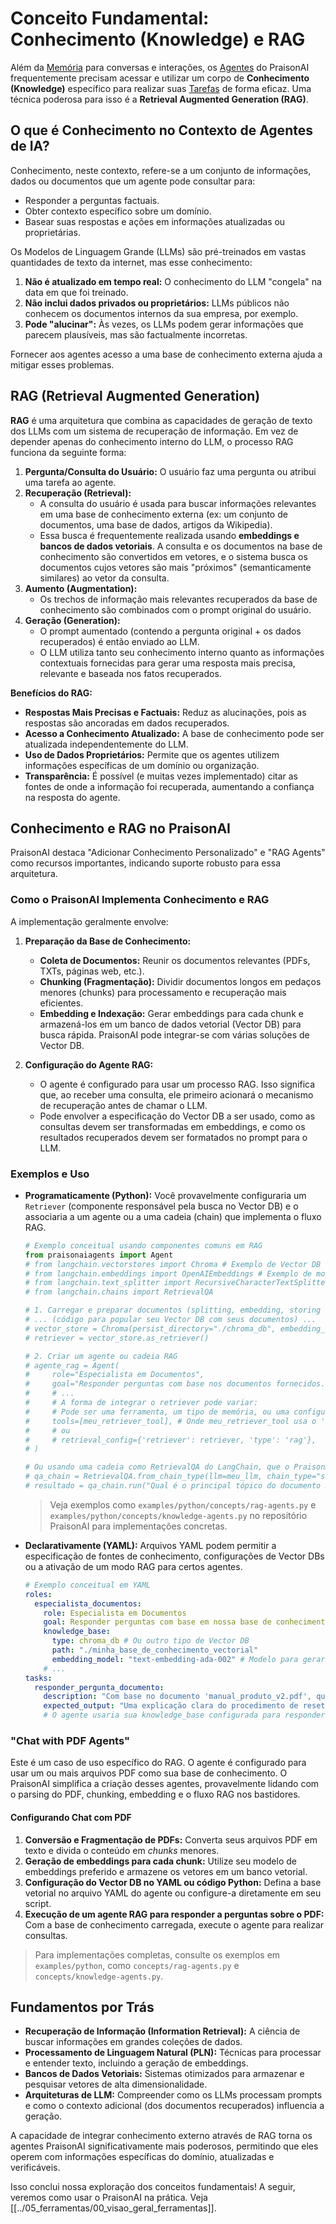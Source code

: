 # Conceito Fundamental: Conhecimento (Knowledge) e RAG

Além da [Memória](./05_memoria.md) para conversas e interações, os [Agentes](./01_agentes.md) do PraisonAI frequentemente precisam acessar e utilizar um corpo de **Conhecimento (Knowledge)** específico para realizar suas [Tarefas](./02_tarefas.md) de forma eficaz. Uma técnica poderosa para isso é a **Retrieval Augmented Generation (RAG)**.

## O que é Conhecimento no Contexto de Agentes de IA?

Conhecimento, neste contexto, refere-se a um conjunto de informações, dados ou documentos que um agente pode consultar para:

*   Responder a perguntas factuais.
*   Obter contexto específico sobre um domínio.
*   Basear suas respostas e ações em informações atualizadas ou proprietárias.

Os Modelos de Linguagem Grande (LLMs) são pré-treinados em vastas quantidades de texto da internet, mas esse conhecimento:

1.  **Não é atualizado em tempo real:** O conhecimento do LLM "congela" na data em que foi treinado.
2.  **Não inclui dados privados ou proprietários:** LLMs públicos não conhecem os documentos internos da sua empresa, por exemplo.
3.  **Pode "alucinar":** Às vezes, os LLMs podem gerar informações que parecem plausíveis, mas são factualmente incorretas.

Fornecer aos agentes acesso a uma base de conhecimento externa ajuda a mitigar esses problemas.

## RAG (Retrieval Augmented Generation)

**RAG** é uma arquitetura que combina as capacidades de geração de texto dos LLMs com um sistema de recuperação de informação. Em vez de depender apenas do conhecimento interno do LLM, o processo RAG funciona da seguinte forma:

1.  **Pergunta/Consulta do Usuário:** O usuário faz uma pergunta ou atribui uma tarefa ao agente.
2.  **Recuperação (Retrieval):**
    *   A consulta do usuário é usada para buscar informações relevantes em uma base de conhecimento externa (ex: um conjunto de documentos, uma base de dados, artigos da Wikipedia).
    *   Essa busca é frequentemente realizada usando **embeddings e bancos de dados vetoriais**. A consulta e os documentos na base de conhecimento são convertidos em vetores, e o sistema busca os documentos cujos vetores são mais "próximos" (semanticamente similares) ao vetor da consulta.
3.  **Aumento (Augmentation):**
    *   Os trechos de informação mais relevantes recuperados da base de conhecimento são combinados com o prompt original do usuário.
4.  **Geração (Generation):**
    *   O prompt aumentado (contendo a pergunta original + os dados recuperados) é então enviado ao LLM.
    *   O LLM utiliza tanto seu conhecimento interno quanto as informações contextuais fornecidas para gerar uma resposta mais precisa, relevante e baseada nos fatos recuperados.

**Benefícios do RAG:**

*   **Respostas Mais Precisas e Factuais:** Reduz as alucinações, pois as respostas são ancoradas em dados recuperados.
*   **Acesso a Conhecimento Atualizado:** A base de conhecimento pode ser atualizada independentemente do LLM.
*   **Uso de Dados Proprietários:** Permite que os agentes utilizem informações específicas de um domínio ou organização.
*   **Transparência:** É possível (e muitas vezes implementado) citar as fontes de onde a informação foi recuperada, aumentando a confiança na resposta do agente.

## Conhecimento e RAG no PraisonAI

PraisonAI destaca "Adicionar Conhecimento Personalizado" e "RAG Agents" como recursos importantes, indicando suporte robusto para essa arquitetura.

### Como o PraisonAI Implementa Conhecimento e RAG

A implementação geralmente envolve:

1.  **Preparação da Base de Conhecimento:**
    *   **Coleta de Documentos:** Reunir os documentos relevantes (PDFs, TXTs, páginas web, etc.).
    *   **Chunking (Fragmentação):** Dividir documentos longos em pedaços menores (chunks) para processamento e recuperação mais eficientes.
    *   **Embedding e Indexação:** Gerar embeddings para cada chunk e armazená-los em um banco de dados vetorial (Vector DB) para busca rápida. PraisonAI pode integrar-se com várias soluções de Vector DB.

2.  **Configuração do Agente RAG:**
    *   O agente é configurado para usar um processo RAG. Isso significa que, ao receber uma consulta, ele primeiro acionará o mecanismo de recuperação antes de chamar o LLM.
    *   Pode envolver a especificação do Vector DB a ser usado, como as consultas devem ser transformadas em embeddings, e como os resultados recuperados devem ser formatados no prompt para o LLM.

### Exemplos e Uso

*   **Programaticamente (Python):**
    Você provavelmente configuraria um `Retriever` (componente responsável pela busca no Vector DB) e o associaria a um agente ou a uma cadeia (chain) que implementa o fluxo RAG.
    ```python
    # Exemplo conceitual usando componentes comuns em RAG
    from praisonaiagents import Agent
    # from langchain.vectorstores import Chroma # Exemplo de Vector DB
    # from langchain.embeddings import OpenAIEmbeddings # Exemplo de modelo de embedding
    # from langchain.text_splitter import RecursiveCharacterTextSplitter
    # from langchain.chains import RetrievalQA

    # 1. Carregar e preparar documentos (splitting, embedding, storing in Vector DB)
    # ... (código para popular seu Vector DB com seus documentos) ...
    # vector_store = Chroma(persist_directory="./chroma_db", embedding_function=OpenAIEmbeddings())
    # retriever = vector_store.as_retriever()

    # 2. Criar um agente ou cadeia RAG
    # agente_rag = Agent(
    #     role="Especialista em Documentos",
    #     goal="Responder perguntas com base nos documentos fornecidos.",
    #     # ...
    #     # A forma de integrar o retriever pode variar:
    #     # Pode ser uma ferramenta, um tipo de memória, ou uma configuração específica do agente.
    #     tools=[meu_retriever_tool], # Onde meu_retriever_tool usa o 'retriever'
    #     # ou
    #     # retrieval_config={'retriever': retriever, 'type': 'rag'},
    # )

    # Ou usando uma cadeia como RetrievalQA do LangChain, que o PraisonAI pode integrar
    # qa_chain = RetrievalQA.from_chain_type(llm=meu_llm, chain_type="stuff", retriever=retriever)
    # resultado = qa_chain.run("Qual é o principal tópico do documento X?")
    ```
    > Veja exemplos como `examples/python/concepts/rag-agents.py` e `examples/python/concepts/knowledge-agents.py` no repositório PraisonAI para implementações concretas.

*   **Declarativamente (YAML):**
    Arquivos YAML podem permitir a especificação de fontes de conhecimento, configurações de Vector DBs ou a ativação de um modo RAG para certos agentes.
    ```yaml
    # Exemplo conceitual em YAML
    roles:
      especialista_documentos:
        role: Especialista em Documentos
        goal: Responder perguntas com base em nossa base de conhecimento interna.
        knowledge_base:
          type: chroma_db # Ou outro tipo de Vector DB
          path: "./minha_base_de_conhecimento_vectorial"
          embedding_model: "text-embedding-ada-002" # Modelo para gerar embeddings
        # ...
    tasks:
      responder_pergunta_documento:
        description: "Com base no documento 'manual_produto_v2.pdf', qual é o procedimento para resetar o dispositivo?"
        expected_output: "Uma explicação clara do procedimento de reset, citando a página se possível."
        # O agente usaria sua knowledge_base configurada para responder.
    ```

### "Chat with PDF Agents"

Este é um caso de uso específico do RAG. O agente é configurado para usar um ou mais arquivos PDF como sua base de conhecimento. O PraisonAI simplifica a criação desses agentes, provavelmente lidando com o parsing do PDF, chunking, embedding e o fluxo RAG nos bastidores.

#### Configurando Chat com PDF

1. **Conversão e Fragmentação de PDFs:** Converta seus arquivos PDF em texto e divida o conteúdo em *chunks* menores.
2. **Geração de embeddings para cada chunk:** Utilize seu modelo de embeddings preferido e armazene os vetores em um banco vetorial.
3. **Configuração do Vector DB no YAML ou código Python:** Defina a base vetorial no arquivo YAML do agente ou configure-a diretamente em seu script.
4. **Execução de um agente RAG para responder a perguntas sobre o PDF:** Com a base de conhecimento carregada, execute o agente para realizar consultas.

> Para implementações completas, consulte os exemplos em `examples/python`, como `concepts/rag-agents.py` e `concepts/knowledge-agents.py`.

## Fundamentos por Trás

*   **Recuperação de Informação (Information Retrieval):** A ciência de buscar informações em grandes coleções de dados.
*   **Processamento de Linguagem Natural (PLN):** Técnicas para processar e entender texto, incluindo a geração de embeddings.
*   **Bancos de Dados Vetoriais:** Sistemas otimizados para armazenar e pesquisar vetores de alta dimensionalidade.
*   **Arquiteturas de LLM:** Compreender como os LLMs processam prompts e como o contexto adicional (dos documentos recuperados) influencia a geração.

A capacidade de integrar conhecimento externo através de RAG torna os agentes PraisonAI significativamente mais poderosos, permitindo que eles operem com informações específicas do domínio, atualizadas e verificáveis.

Isso conclui nossa exploração dos conceitos fundamentais! A seguir, veremos como usar o PraisonAI na prática.
Veja [[../05_ferramentas/00_visao_geral_ferramentas]].
